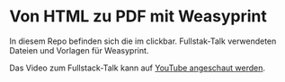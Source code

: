 # Von HTML zu PDF mit Weasyprint 

In diesem Repo befinden sich die im clickbar. Fullstak-Talk verwendeten Dateien und Vorlagen für Weasyprint.

Das Video zum Fullstack-Talk kann auf [YouTube angeschaut werden](https://www.youtube.com/watch?v=bjMqiEVlsfI).
